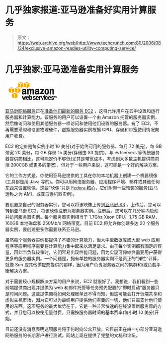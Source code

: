 # 几乎独家报道:亚马逊准备好实用计算服务 

> 原文：<https://web.archive.org/web/http://www.techcrunch.com:80/2006/08/24/exclusive-amazon-readies-utility-computing-service/>

# 几乎独家:亚马逊准备实用计算服务

[![amazon web services](img/4b5ca0d84a858720e2c1e559d67ad202.png)](https://web.archive.org/web/20221209002241/http://www.amazon.com/gp/browse.html?node=201590011)

[亚马逊网络服务](https://web.archive.org/web/20221209002241/http://www.amazon.com/b/ref=sc_iw_l_0/104-8952127-9570323?ie=UTF8&node=3435361&no=3435361)正在[准备他们最新的服务 EC2](https://web.archive.org/web/20221209002241/http://www.amazon.com/gp/browse.html?node=201590011) ，这将允许用户在云中设置和运行服务器和计算能力。该服务的用户可以设置一个由 Amazon 托管的服务器实例，然后像访问和使用其他服务器一样访问和使用他们设置的服务器。有了 EC2，不再需要采购和设置物理硬件，虚拟服务器实例根据 CPU、存储和带宽使用情况向用户收费。

EC2 的定价是每实例小时 10 美分(对于始终可用的服务器，每月 72 美元)，每 GB 带宽 20 美分，每 GB 存储 15 美分(存储由 S3 提供)。与 ev1servers 等传统服务器提供商相比，这可能定价不够低(尤其是带宽成本，考虑到大多数主机提供商包括 2000GB 或更多的带宽)，但对于一些用户来说，这可能是一个好的解决方案。

它的工作方式是，你使用亚马逊提供的工具在你的本地机器上创建一个机器镜像(工具都是用 Java 写的)。你可以用网络服务器、应用程序环境、邮件或其他任何东西来设置映像，这些“映像”只是 [Fedora 核心](https://web.archive.org/web/20221209002241/http://www.redhat.com/fedora/)，它们附带一些预装的服务(亚马逊称之为 AMI，或亚马逊机器实例)。

要设置您自己的服务器实例，您可以将该映像上传到[亚马逊 S3](https://web.archive.org/web/20221209002241/http://www.amazon.com/b/ref=sc_fe_l_2/104-8952127-9570323?ie=UTF8&node=16427261&no=3435361&me=A36L942TSJ2AJA) ，上传后，您可以转到亚马逊 EC2，将该映像注册为服务器实例。注册后，您可以在几分钟内启动并访问服务器实例。每个服务器实例相当于 1.7Ghz Xeon CPU、1.75 GB RAM、160GB 本地磁盘和 250Mb/s 网络带宽。目前 EC2 将允许你创建多达 20 个服务器实例，要创建更多你需要联系亚马逊。

虽然每个服务器实例都提供了不错的计算能力，但大中型数据库或大型 web 应用程序等应用程序需要将计算能力集中起来以满足请求。由于每个实例都有固定的容量，因此当负载较重时，它们容易出现性能问题，因为实现可伸缩性需要用户获得更多的服务器实例。一个问题是，拥有单独的服务器实例不是真正的“弹性”计算，就像 Sun 或其他供应商提供的那样，因为用户负责服务器之间的集群和/或负载平衡解决方案。

对于需要较小规模解决方案的用户来说，EC2 就很好了。我想说，我们看到一些前端提供商出现并提供为 web 和邮件托管等任务预先配置的“即时启动”服务器只是时间问题。这些提供商将如何处理账单还不得而知，但这可能会打开低端共享和虚拟主机市场，因为它可以为最终用户提供他们需要的一切，他们只需支付他们使用的东西。这项服务的最大优势在于，它是一种非常快速的在线设置新服务器的方式，并且您可以按使用量付费，只需按服务器时间的基本费率(每小时 10 美分)开始。

目前还没有消息表明这项服务将于何时向公众开放，它目前正在由一小部分亚马逊网络服务的长期客户进行测试。网站上现在提供了完整的文档和论坛。